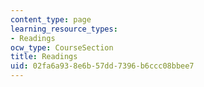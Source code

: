 ```yaml
---
content_type: page
learning_resource_types:
- Readings
ocw_type: CourseSection
title: Readings
uid: 02fa6a93-8e6b-57dd-7396-b6ccc08bbee7
---
```

